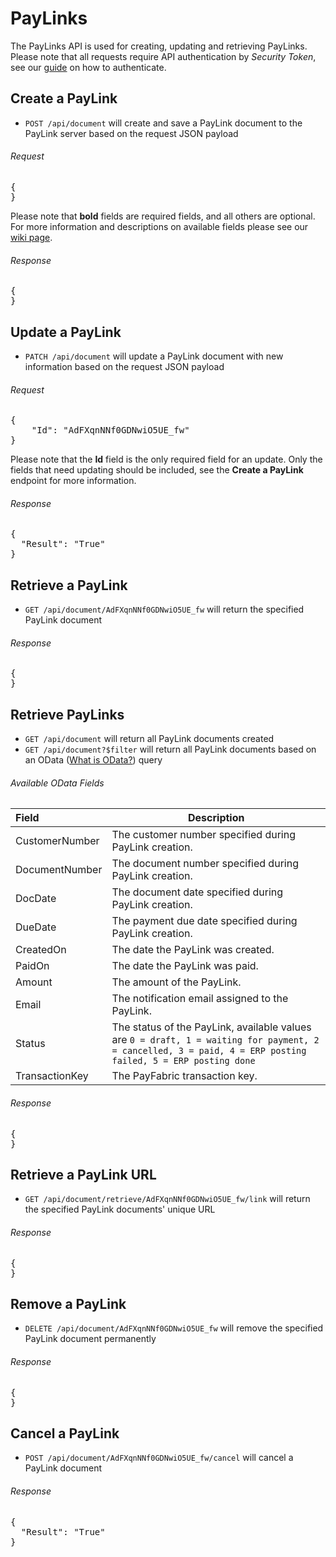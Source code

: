 PayLinks
========

The PayLinks API is used for creating, updating and retrieving PayLinks. Please note that all requests require API authentication by *Security Token*, see our [guide](https://github.com/ShaunSharples/APIs/blob/ShaunSharples-patch-1/Sections/Authentication.md#security-token) on how to authenticate.

Create a PayLink
----------------

* `POST /api/document` will create and save a PayLink document to the PayLink server based on the request JSON payload

###### Request
<pre>
{
}
</pre>

Please note that **bold** fields are required fields, and all others are optional. For more information and descriptions on available fields please see our [wiki page](https://github.com/PayLink/APIs/wiki/API-Object#paylink).

###### Response
<pre>
{
}
</pre>

Update a PayLink
----------------

* `PATCH /api/document` will update a PayLink document with new information based on the request JSON payload

###### Request
<pre>
{
    "Id": "AdFXqnNNf0GDNwiO5UE_fw"
}
</pre>

Please note that the **Id** field is the only required field for an update. Only the fields that need updating should be included, see the **Create a PayLink** endpoint for more information.

###### Response
<pre>
{
  "Result": "True"
}
</pre>

Retrieve a PayLink
------------------

* `GET /api/document/AdFXqnNNf0GDNwiO5UE_fw` will return the specified PayLink document

###### Response
<pre>
{
}
</pre>

Retrieve PayLinks
-----------------

* `GET /api/document` will return all PayLink documents created
* `GET /api/document?$filter` will return all PayLink documents based on an OData ([What is OData?](http://www.odata.org/documentation/odata-version-3-0/url-conventions/)) query
 
###### Available OData Fields
>
| Field | Description | 
| :------------- | ------------- | 
| CustomerNumber | The customer number specified during PayLink creation. |
| DocumentNumber | The document number specified during PayLink creation. |
| DocDate | The document date specified during PayLink creation. |
| DueDate | The payment due date specified during PayLink creation. |
| CreatedOn | The date the PayLink was created. |
| PaidOn | The date the PayLink was paid. |
| Amount | The amount of the PayLink. |
| Email | The notification email assigned to the PayLink. |
| Status | The status of the PayLink, available values are `0 = draft, 1 = waiting for payment, 2 = cancelled, 3 = paid, 4 = ERP posting failed, 5 = ERP posting done` |
| TransactionKey | The PayFabric transaction key. |

###### Response
<pre>
{
}
</pre>

Retrieve a PayLink URL
----------------------

* `GET /api/document/retrieve/AdFXqnNNf0GDNwiO5UE_fw/link` will return the specified PayLink documents' unique URL

###### Response
<pre>
{
}
</pre>

Remove a PayLink
----------------

* `DELETE /api/document/AdFXqnNNf0GDNwiO5UE_fw` will remove the specified PayLink document permanently

###### Response
<pre>
{
}
</pre>

Cancel a PayLink
----------------

* `POST /api/document/AdFXqnNNf0GDNwiO5UE_fw/cancel` will cancel a PayLink document

###### Response
<pre>
{
  "Result": "True"
}
</pre>
